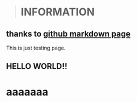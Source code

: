 ﻿> # INFORMATION
## thanks to [github markdown page]([https://gist.github.com/ihoneymon/652be052a0727ad59601], "go to github develoment link")

This is just testing page.

## HELLO WORLD!!
aaaaaaa
==============================
